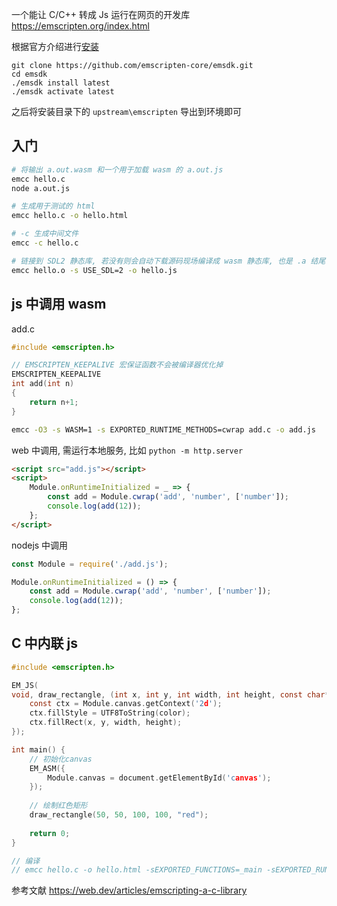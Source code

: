 
一个能让 C/C++ 转成 Js 运行在网页的开发库 https://emscripten.org/index.html

根据官方介绍进行[安装](https://emscripten.org/docs/getting_started/downloads.html)

```
git clone https://github.com/emscripten-core/emsdk.git
cd emsdk
./emsdk install latest
./emsdk activate latest
```

之后将安装目录下的 `upstream\emscripten` 导出到环境即可

## 入门

```sh
# 将输出 a.out.wasm 和一个用于加载 wasm 的 a.out.js
emcc hello.c
node a.out.js

# 生成用于测试的 html 
emcc hello.c -o hello.html

# -c 生成中间文件
emcc -c hello.c

# 链接到 SDL2 静态库, 若没有则会自动下载源码现场编译成 wasm 静态库, 也是 .a 结尾
emcc hello.o -s USE_SDL=2 -o hello.js
```

## js 中调用 wasm

add.c

```c
#include <emscripten.h>

// EMSCRIPTEN_KEEPALIVE 宏保证函数不会被编译器优化掉
EMSCRIPTEN_KEEPALIVE
int add(int n)
{
    return n+1;
}
```

```sh
emcc -O3 -s WASM=1 -s EXPORTED_RUNTIME_METHODS=cwrap add.c -o add.js
```

web 中调用, 需运行本地服务, 比如 `python -m http.server`

```html
<script src="add.js"></script>
<script>
    Module.onRuntimeInitialized = _ => {
        const add = Module.cwrap('add', 'number', ['number']);
        console.log(add(12));
    };
</script>
```

nodejs 中调用

```js
const Module = require('./add.js');

Module.onRuntimeInitialized = () => {
    const add = Module.cwrap('add', 'number', ['number']);
    console.log(add(12));
};
```

## C 中内联 js

```c
#include <emscripten.h>

EM_JS(
void, draw_rectangle, (int x, int y, int width, int height, const char* color), {
    const ctx = Module.canvas.getContext('2d');
    ctx.fillStyle = UTF8ToString(color);
    ctx.fillRect(x, y, width, height);
});

int main() {
    // 初始化canvas
    EM_ASM({
        Module.canvas = document.getElementById('canvas');
    });
    
    // 绘制红色矩形
    draw_rectangle(50, 50, 100, 100, "red");
    
    return 0;
}

// 编译
// emcc hello.c -o hello.html -sEXPORTED_FUNCTIONS=_main -sEXPORTED_RUNTIME_METHODS=ccall,cwrap
```

参考文献
https://web.dev/articles/emscripting-a-c-library
